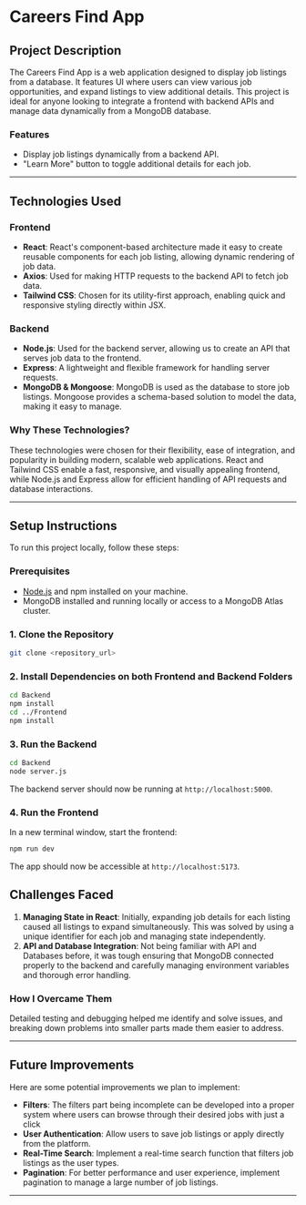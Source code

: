 # Careers Find App

## Project Description
The Careers Find App is a web application designed to display job listings from a database. It features UI where users can view various job opportunities, and expand listings to view additional details. This project is ideal for anyone looking to integrate a frontend with backend APIs and manage data dynamically from a MongoDB database.

### Features
- Display job listings dynamically from a backend API.
- "Learn More" button to toggle additional details for each job.

---

## Technologies Used

### Frontend
- **React**: React's component-based architecture made it easy to create reusable components for each job listing, allowing dynamic rendering of job data.
- **Axios**: Used for making HTTP requests to the backend API to fetch job data.
- **Tailwind CSS**: Chosen for its utility-first approach, enabling quick and responsive styling directly within JSX.

### Backend
- **Node.js**: Used for the backend server, allowing us to create an API that serves job data to the frontend.
- **Express**: A lightweight and flexible framework for handling server requests.
- **MongoDB & Mongoose**: MongoDB is used as the database to store job listings. Mongoose provides a schema-based solution to model the data, making it easy to manage.

### Why These Technologies?
These technologies were chosen for their flexibility, ease of integration, and popularity in building modern, scalable web applications. React and Tailwind CSS enable a fast, responsive, and visually appealing frontend, while Node.js and Express allow for efficient handling of API requests and database interactions.

---

## Setup Instructions

To run this project locally, follow these steps:

### Prerequisites
- [Node.js](https://nodejs.org/en/) and npm installed on your machine.
- MongoDB installed and running locally or access to a MongoDB Atlas cluster.

### 1. Clone the Repository
```bash
git clone <repository_url>
```

### 2. Install Dependencies on both Frontend and Backend Folders
```bash
cd Backend
npm install
cd ../Frontend
npm install
```

### 3. Run the Backend
```bash
cd Backend
node server.js
```
The backend server should now be running at `http://localhost:5000`.

### 4. Run the Frontend
In a new terminal window, start the frontend:
```bash
npm run dev
```
The app should now be accessible at `http://localhost:5173`.


## Challenges Faced

1. **Managing State in React**: Initially, expanding job details for each listing caused all listings to expand simultaneously. This was solved by using a unique identifier for each job and managing state independently.
2. **API and Database Integration**: Not being familiar with API and Databases before, it was tough ensuring that MongoDB connected properly to the backend and carefully managing environment variables and thorough error handling.

### How I Overcame Them
Detailed testing and debugging helped me identify and solve issues, and breaking down problems into smaller parts made them easier to address.

---

## Future Improvements

Here are some potential improvements we plan to implement:
- **Filters**: The filters part being incomplete can be developed into a proper system where users can browse through their desired jobs with just a click
- **User Authentication**: Allow users to save job listings or apply directly from the platform.
- **Real-Time Search**: Implement a real-time search function that filters job listings as the user types.
- **Pagination**: For better performance and user experience, implement pagination to manage a large number of job listings.

--- 